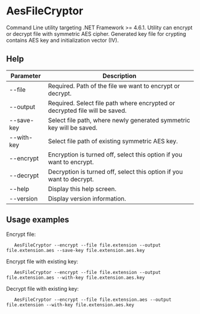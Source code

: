 # AesFileCryptor

Command Line utility targeting .NET Framework >= 4.6.1. Utility can encrypt or decrypt file with symmetric AES cipher. Generated key file for crypting contains AES key and initialization vector (IV). 

## Help

| Parameter | Description |
| ----------- | ----------- |
| --file  | Required. Path of the file we want to encrypt or decrypt. |
| --output  | Required. Select file path where encrypted or decrypted file will be saved.|
| --save-key  | Select file path, where newly generated symmetric key will be saved.|
| --with-key  | Select file path of existing symmetric AES key.|
| --encrypt  | Encryption is turned off, select this option if you want to encrypt.|
| --decrypt   | Decryption is turned off, select this option if you want to decrypt.|
| --help  | Display this help screen.|
| --version  | Display version information.|

## Usage examples

   Encrypt file:

       AesFileCryptor --encrypt --file file.extension --output file.extension.aes --save-key file.extension.aes.key

   Encrypt file with existing key:

       AesFileCryptor --encrypt --file file.extension --output file.extension.aes --with-key file.extension.aes.key

   Decrypt file with existing key:

       AesFileCryptor --encrypt --file file.extension.aes --output file.extension --with-key file.extension.aes.key
